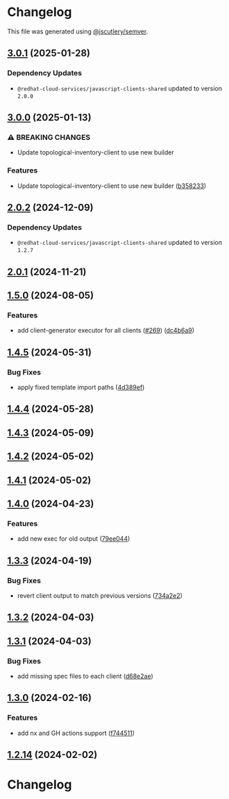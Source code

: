 # Changelog

This file was generated using [@jscutlery/semver](https://github.com/jscutlery/semver).

## [3.0.1](https://github.com/RedHatInsights/javascript-clients/compare/@redhat-cloud-services/topological-inventory-client-3.0.0...@redhat-cloud-services/topological-inventory-client-3.0.1) (2025-01-28)

### Dependency Updates

* `@redhat-cloud-services/javascript-clients-shared` updated to version `2.0.0`
## [3.0.0](https://github.com/RedHatInsights/javascript-clients/compare/@redhat-cloud-services/topological-inventory-client-2.0.2...@redhat-cloud-services/topological-inventory-client-3.0.0) (2025-01-13)


### ⚠ BREAKING CHANGES

* Update topological-inventory-client to use new builder

### Features

* Update topological-inventory-client to use new builder ([b358233](https://github.com/RedHatInsights/javascript-clients/commit/b3582334f94c08b3297ae7f669afe477da2d7491))

## [2.0.2](https://github.com/RedHatInsights/javascript-clients/compare/@redhat-cloud-services/topological-inventory-client-2.0.1...@redhat-cloud-services/topological-inventory-client-2.0.2) (2024-12-09)

### Dependency Updates

* `@redhat-cloud-services/javascript-clients-shared` updated to version `1.2.7`
## [2.0.1](https://github.com/RedHatInsights/javascript-clients/compare/@redhat-cloud-services/topological-inventory-client-2.0.0...@redhat-cloud-services/topological-inventory-client-2.0.1) (2024-11-21)

## [1.5.0](https://github.com/RedHatInsights/javascript-clients/compare/@redhat-cloud-services/topological-inventory-client-1.4.5...@redhat-cloud-services/topological-inventory-client-1.5.0) (2024-08-05)


### Features

* add client-generator executor for all clients ([#269](https://github.com/RedHatInsights/javascript-clients/issues/269)) ([dc4b6a9](https://github.com/RedHatInsights/javascript-clients/commit/dc4b6a91dd47e5407812157f0b8efde22eb22ef1))

## [1.4.5](https://github.com/RedHatInsights/javascript-clients/compare/@redhat-cloud-services/topological-inventory-client-1.4.4...@redhat-cloud-services/topological-inventory-client-1.4.5) (2024-05-31)


### Bug Fixes

* apply fixed template import paths ([4d389ef](https://github.com/RedHatInsights/javascript-clients/commit/4d389ef15abf07a4ac24e6ff6656e39cb9789889))

## [1.4.4](https://github.com/RedHatInsights/javascript-clients/compare/@redhat-cloud-services/topological-inventory-client-1.4.3...@redhat-cloud-services/topological-inventory-client-1.4.4) (2024-05-28)

## [1.4.3](https://github.com/RedHatInsights/javascript-clients/compare/@redhat-cloud-services/topological-inventory-client-1.4.2...@redhat-cloud-services/topological-inventory-client-1.4.3) (2024-05-09)

## [1.4.2](https://github.com/RedHatInsights/javascript-clients/compare/@redhat-cloud-services/topological-inventory-client-1.4.1...@redhat-cloud-services/topological-inventory-client-1.4.2) (2024-05-02)

## [1.4.1](https://github.com/RedHatInsights/javascript-clients/compare/@redhat-cloud-services/topological-inventory-client-1.4.0...@redhat-cloud-services/topological-inventory-client-1.4.1) (2024-05-02)

## [1.4.0](https://github.com/RedHatInsights/javascript-clients/compare/@redhat-cloud-services/topological-inventory-client-1.3.3...@redhat-cloud-services/topological-inventory-client-1.4.0) (2024-04-23)


### Features

* add new exec for old output ([79ee044](https://github.com/RedHatInsights/javascript-clients/commit/79ee044c77d216c71a5040405017a0a1d422cf90))

## [1.3.3](https://github.com/RedHatInsights/javascript-clients/compare/@redhat-cloud-services/topological-inventory-client-1.3.2...@redhat-cloud-services/topological-inventory-client-1.3.3) (2024-04-19)


### Bug Fixes

* revert client output to match previous versions ([734a2e2](https://github.com/RedHatInsights/javascript-clients/commit/734a2e22d1464892ca1fb3114b366435c90d1110))

## [1.3.2](https://github.com/RedHatInsights/javascript-clients/compare/@redhat-cloud-services/topological-inventory-client-1.3.1...@redhat-cloud-services/topological-inventory-client-1.3.2) (2024-04-03)

## [1.3.1](https://github.com/Hyperkid123/javascript-clients/compare/@redhat-cloud-services/topological-inventory-client-1.3.0...@redhat-cloud-services/topological-inventory-client-1.3.1) (2024-04-03)


### Bug Fixes

* add missing spec files to each client ([d68e2ae](https://github.com/Hyperkid123/javascript-clients/commit/d68e2ae5d7d21f03cb60181c19ea12f18e9989b6))

## [1.3.0](https://github.com/RedHatInsights/javascript-clients/compare/@redhat-cloud-services/topological-inventory-client-1.2.13...@redhat-cloud-services/topological-inventory-client-1.3.0) (2024-02-16)


### Features

* add nx and GH actions support ([f744511](https://github.com/RedHatInsights/javascript-clients/commit/f744511308bf530dd53724792939e133c8d7cf22))

## [1.2.14](https://github.com/RedHatInsights/javascript-clients/compare/@redhat-cloud-services/topological-inventory-client-1.2.13...@redhat-cloud-services/topological-inventory-client-1.2.14) (2024-02-02)

# Changelog